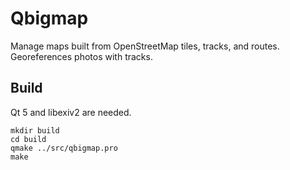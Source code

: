 # Qbigmap

Manage maps built from OpenStreetMap tiles, tracks, and routes. Georeferences
photos with tracks.

## Build

Qt 5 and libexiv2 are needed.

```shell
mkdir build
cd build
qmake ../src/qbigmap.pro
make
```
